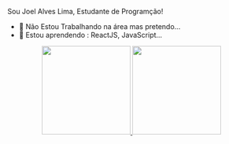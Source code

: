 Sou Joel Alves Lima, Estudante de Programção!

- 🔭 Não Estou Trabalhando na área mas pretendo...
- 🌱 Estou aprendendo : ReactJS, JavaScript...

<div align="center">
  <a href="https://github.com/joelalveslima">
  <img height="180em" src="https://github-readme-stats.vercel.app/api?username=joelalveslima&show_icons=true&theme=dark&include_all_commits=true&count_private=true"/>
  <img height="180em" src="https://github-readme-stats.vercel.app/api/top-langs/?username=joelalveslima&layout=compact&langs_count=7&theme=dark"/>
</div>
